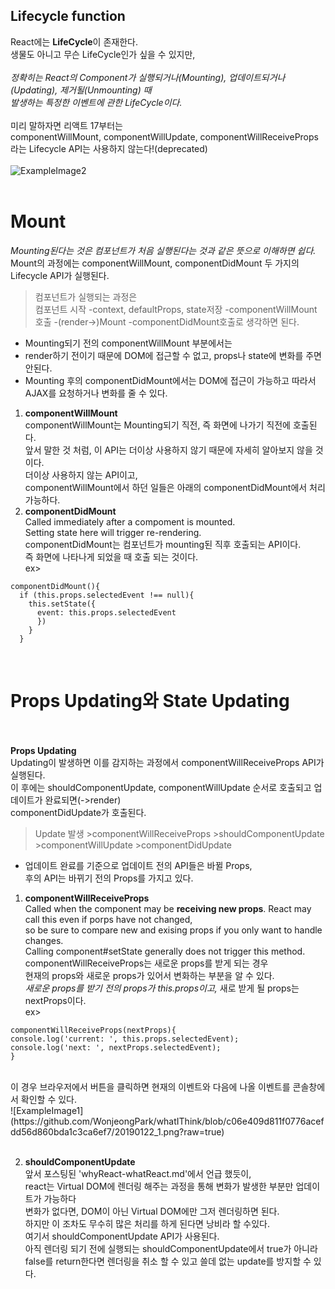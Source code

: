 ## Lifecycle function<br>
React에는 **LifeCycle**이 존재한다.<br>
생물도 아니고 무슨 LifeCycle인가 싶을 수 있지만,<br><br>
_정확히는 React의 Component가 실행되거나(Mounting), 업데이트되거나(Updating), 제거될(Unmounting) 때<br>
발생하는 특정한 이벤트에 관한 LifeCycle이다._<br><br>
미리 말하자면 리액트 17부터는<br>
componentWillMount, componentWillUpdate, componentWillReceiveProps라는 Lifecycle API는 사용하지 않는다!(deprecated)<br><br>
![ExampleImage2](https://github.com/WonjeongPark/whatIThink/blob/a2f558053e5a4061cf5a0117d613beecd37dd4f5/Lifecycle.jpeg?raw=true)
<br><br>
# Mount
_Mounting된다는 것은 컴포넌트가 처음 실행된다는 것과 같은 뜻으로 이해하면 쉽다._<br>
Mount의 과정에는 componentWillMount, componentDidMount 두 가지의 Lifecycle API가 실행된다.<br>
>컴포넌트가 실행되는 과정은<br>컴포넌트 시작 -context, defaultProps, state저장 -componentWillMount 호출 -(render->)Mount -componentDidMount호출로 생각하면 된다.<br>
- Mounting되기 전의 componentWillMount 부분에서는<br>
- render하기 전이기 때문에 DOM에 접근할 수 없고, props나 state에 변화를 주면 안된다.<br>
- Mounting 후의 componentDidMount에서는 DOM에 접근이 가능하고 따라서 AJAX를 요청하거나 변화를 줄 수 있다.<br>

1. **componentWillMount**<br>
componentWillMount는 Mounting되기 직전, 즉 화면에 나가기 직전에 호출된다.<br>
앞서 말한 것 처럼, 이 API는 더이상 사용하지 않기 때문에 자세히 알아보지 않을 것이다.<br>
더이상 사용하지 않는 API이고,<br>
componentWillMount에서 하던 일들은 아래의 componentDidMount에서 처리 가능하다.<br>
2. **componentDidMount**<br>
Called immediately after a compoment is mounted.<br>
Setting state here will trigger re-rendering.<br>
componentDidMount는 컴포넌트가 mounting된 직후 호출되는 API이다.<br>
즉 화면에 나타나게 되었을 때 호출 되는 것이다.<br>
ex>
```
componentDidMount(){
  if (this.props.selectedEvent !== null){
    this.setState({
      event: this.props.selectedEvent
      })
    }
  }
  ```
<br>

# Props Updating와 State Updating<br><br>
**Props Updating**<br>
Updating이 발생하면 이를 감지하는 과정에서 componentWillReceiveProps API가 실행된다.<br>
이 후에는 shouldComponentUpdate, componentWillUpdate 순서로 호출되고 업데이트가 완료되면(->render)<br>
componentDidUpdate가 호출된다.<br>
> Update 발생 >componentWillReceiveProps >shouldComponentUpdate >componentWillUpdate >componentDidUpdate<br>

- 업데이트 완료를 기준으로 업데이트 전의 API들은 바뀔 Props,<br> 후의 API는 바뀌기 전의 Props를 가지고 있다.<br>

1. **componentWillReceiveProps**<br>
Called when the component may be **receiving new props**. React may call this even if porps have not changed,<br>
so be sure to compare new and exising props if you only want to handle changes.<br>
Calling component#setState generally does not trigger this method.<br>
componentWillReceiveProps는 새로운 props를 받게 되는 경우<br>
현재의 props와 새로운 props가 있어서 변화하는 부분을 알 수 있다.<br>
_새로운 props를 받기 전의 props가 this.props이고,_ 새로 받게 될 props는 nextProps이다.<br>
ex><br>
```
componentWillReceiveProps(nextProps){
console.log('current: ', this.props.selectedEvent);
console.log('next: ', nextProps.selectedEvent);
}
```
<br>
이 경우 브라우저에서 버튼을 클릭하면 현재의 이벤트와 다음에 나올 이벤트를 콘솔창에서 확인할 수 있다.<br>
![ExampleImage1](https://github.com/WonjeongPark/whatIThink/blob/c06e409d811f0776acefdd56d860bda1c3ca6ef7/20190122_1.png?raw=true)<br>
<br>

2. **shouldComponentUpdate**<br>
앞서 포스팅된 'whyReact-whatReact.md'에서 언급 했듯이,<br>
react는 Virtual DOM에 렌더링 해주는 과정을 통해 변화가 발생한 부분만 업데이트가 가능하다<br>
변화가 없다면, DOM이 아닌 Virtual DOM에만 그저 렌더링하면 된다.<br>
하지만 이 조차도 무수히 많은 처리를 하게 된다면 낭비라 할 수있다.<br>
여기서 shouldComponentUpdate API가 사용된다.<br>
아직 렌더링 되기 전에 실행되는 shouldComponentUpdate에서 true가 아니라<br>
false를 return한다면 렌더링을 취소 할 수 있고 쓸데 없는 update를 방지할 수 있다.<br>
